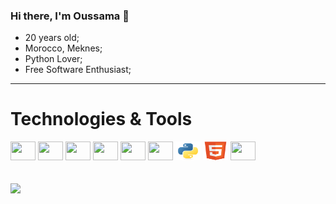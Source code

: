 ### Hi there, I'm Oussama 👋

- 20 years old;
- Morocco, Meknes;
- Python Lover;
- Free Software Enthusiast;
<hr>

# Technologies & Tools
<div>
<div style="display: inline_block; margin-bottom: 20px;">
<img align="center" height="30" width="40" src="https://upload.wikimedia.org/wikipedia/commons/9/9c/IntelliJ_IDEA_Icon.svg">
<img align="center" height="30" width="40" src="https://upload.wikimedia.org/wikipedia/commons/1/1d/PyCharm_Icon.svg">
<img align="center" height="30" width="40" src="https://upload.wikimedia.org/wikipedia/commons/9/9a/Visual_Studio_Code_1.35_icon.svg">
<img align="center" height="30" width="40" src="https://upload.wikimedia.org/wikipedia/commons/d/d5/CSS3_logo_and_wordmark.svg">
<img align="center" height="30" width="40" src="https://upload.wikimedia.org/wikipedia/commons/e/e0/Git-logo.svg">  
<img align="center" height="30" width="40" src="https://upload.wikimedia.org/wikipedia/commons/2/27/PHP-logo.svg">        
<img align="center" height="30" width="40" src="https://raw.githubusercontent.com/devicons/devicon/master/icons/python/python-original.svg">
<img align="center" height="30" width="40" src="https://raw.githubusercontent.com/devicons/devicon/master/icons/html5/html5-original.svg">
<img align="center" height="30" width="40" src="https://upload.wikimedia.org/wikipedia/fr/6/62/MySQL.svg">
</div>
</div>
</br>
<img height="160em" src="https://github-readme-stats.vercel.app/api/top-langs/?username=Igotchuhomie&exclude_repo=analise-facial&layout=compact"/>
 
